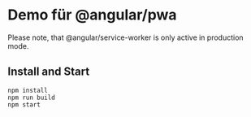 # Demo für @angular/pwa

Please note, that @angular/service-worker is only active in production mode.

## Install and Start

```
npm install
npm run build
npm start
```